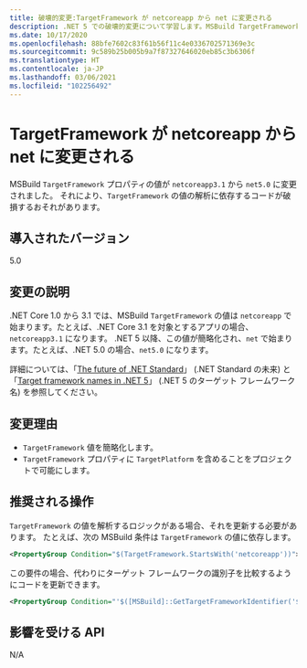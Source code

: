 ```yaml
---
title: 破壊的変更:TargetFramework が netcoreapp から net に変更される
description: .NET 5 での破壊的変更について学習します。MSBuild TargetFramework プロパティの値が netcoreapp3.1 から net5.0 に変更されました。
ms.date: 10/17/2020
ms.openlocfilehash: 88bfe7602c83f61b56f11c4e0336702571369e3c
ms.sourcegitcommit: 9c589b25b005b9a7f87327646020eb85c3b6306f
ms.translationtype: HT
ms.contentlocale: ja-JP
ms.lasthandoff: 03/06/2021
ms.locfileid: "102256492"
---
```

# <a name="targetframework-change-from-netcoreapp-to-net"></a>TargetFramework が netcoreapp から net に変更される

MSBuild `TargetFramework` プロパティの値が `netcoreapp3.1` から `net5.0` に変更されました。 それにより、`TargetFramework` の値の解析に依存するコードが破損するおそれがあります。

## <a name="version-introduced"></a>導入されたバージョン

5.0

## <a name="change-description"></a>変更の説明

.NET Core 1.0 から 3.1 では、MSBuild `TargetFramework` の値は `netcoreapp` で始まります。たとえば、.NET Core 3.1 を対象とするアプリの場合、`netcoreapp3.1` になります。 .NET 5 以降、この値が簡略化され、`net` で始まります。たとえば、.NET 5.0 の場合、`net5.0` になります。

詳細については、「[The future of .NET Standard](https://devblogs.microsoft.com/dotnet/the-future-of-net-standard/)」 (.NET Standard の未来) と「[Target framework names in .NET 5](https://github.com/dotnet/designs/blob/main/accepted/2020/net5/net5.md)」 (.NET 5 のターゲット フレームワーク名) を参照してください。

## <a name="reason-for-change"></a>変更理由

- `TargetFramework` 値を簡略化します。
- `TargetFramework` プロパティに `TargetPlatform` を含めることをプロジェクトで可能にします。

## <a name="recommended-action"></a>推奨される操作

`TargetFramework` の値を解析するロジックがある場合、それを更新する必要があります。 たとえば、次の MSBuild 条件は `TargetFramework` の値に依存します。

```xml
<PropertyGroup Condition="$(TargetFramework.StartsWith('netcoreapp'))">
```

この要件の場合、代わりにターゲット フレームワークの識別子を比較するようにコードを更新できます。

```xml
<PropertyGroup Condition="'$([MSBuild]::GetTargetFrameworkIdentifier('$(TargetFramework)'))' == '.NETCoreApp'">
```

## <a name="affected-apis"></a>影響を受ける API

N/A

<!--

### Affected APIs

Not detectable via API analysis.

### Category

MSBuild

-->
